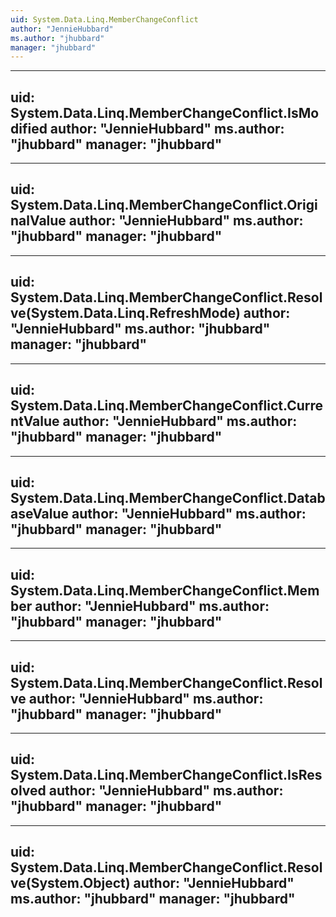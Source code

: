 ```yaml
---
uid: System.Data.Linq.MemberChangeConflict
author: "JennieHubbard"
ms.author: "jhubbard"
manager: "jhubbard"
---
```


---
uid: System.Data.Linq.MemberChangeConflict.IsModified
author: "JennieHubbard"
ms.author: "jhubbard"
manager: "jhubbard"
---

---
uid: System.Data.Linq.MemberChangeConflict.OriginalValue
author: "JennieHubbard"
ms.author: "jhubbard"
manager: "jhubbard"
---

---
uid: System.Data.Linq.MemberChangeConflict.Resolve(System.Data.Linq.RefreshMode)
author: "JennieHubbard"
ms.author: "jhubbard"
manager: "jhubbard"
---

---
uid: System.Data.Linq.MemberChangeConflict.CurrentValue
author: "JennieHubbard"
ms.author: "jhubbard"
manager: "jhubbard"
---

---
uid: System.Data.Linq.MemberChangeConflict.DatabaseValue
author: "JennieHubbard"
ms.author: "jhubbard"
manager: "jhubbard"
---

---
uid: System.Data.Linq.MemberChangeConflict.Member
author: "JennieHubbard"
ms.author: "jhubbard"
manager: "jhubbard"
---

---
uid: System.Data.Linq.MemberChangeConflict.Resolve
author: "JennieHubbard"
ms.author: "jhubbard"
manager: "jhubbard"
---

---
uid: System.Data.Linq.MemberChangeConflict.IsResolved
author: "JennieHubbard"
ms.author: "jhubbard"
manager: "jhubbard"
---

---
uid: System.Data.Linq.MemberChangeConflict.Resolve(System.Object)
author: "JennieHubbard"
ms.author: "jhubbard"
manager: "jhubbard"
---
